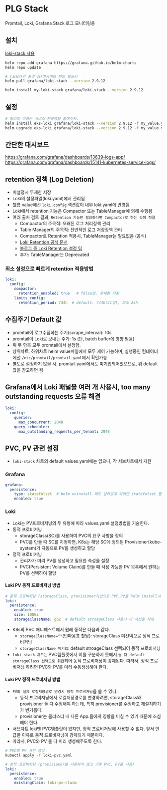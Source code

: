 # PLG Stack

Promtail, Loki, Grafana Stack
로그 모니터링용

## 설치

[loki-stack 사용](https://artifacthub.io/packages/helm/grafana/loki-stack/2.9.12)

```sh
helm repo add grafana https://grafana.github.io/helm-charts
helm repo update

# (오프라인 환경 등)아카이브 파일 필요시
helm pull grafana/loki-stack --version 2.9.12

helm install my-loki-stack grafana/loki-stack --version 2.9.12
```

## 설정

```sh
# 릴리즈 이름은 서비스 분류명을 붙여주자.
helm install eks-loki grafana/loki-stack --version 2.9.12 -f my_value.yaml
helm upgrade eks-loki grafana/loki-stack --version 2.9.12 -f my_value.yaml
```

## 간단한 대시보드

<https://grafana.com/grafana/dashboards/13639-logs-app/>
<https://grafana.com/grafana/dashboards/15141-kubernetes-service-logs/>

## retention 정책 (Log Deletion)

- 미설정시 무제한 저장
- Loki의 설정파일(loki.yaml)에서 관리됨
- 헬름 value에선 `loki.config` 섹션값이 내부 loki.yaml에 반영됨
- Loki에서 retention 기능은 Compactor 또는 TableManager에 의해 수행됨
- 여러 출처 검토 결과, `Retention 기능만 필요하다면 Compactor로 하는 것이 적절`
  - Compactor의 주목적: 오래된 로그 처리정책 관리
  - Table Manager의 주목적: 전반적인 로그 저장정책 관리
  - Compactor로 Retention 적용시, TableManager는 필요없음 (공식)
  - [Loki Retention 공식 문서](https://grafana.com/docs/loki/latest/operations/storage/retention/)
  - [블로그 중 Loki Retention 설정 팁](https://nyyang.tistory.com/167)
  - 추가: TableManager는 Deprecated

### 최소 설정으로 빠르게 retention 적용방법

```yaml
loki:
  config:
    compactor:
      retention_enabled: true   # false면, 무제한 저장
    limits_config:
      retention_period: 744h  # default: 744h(31일), 최소 24h
```

## 수집주기 Default 값

- promtail이 로그수집하는 주기(scrape_interval): 10s
- promtail이 Loki로 보내는 주기: 1s (단, batch buffer에 영향 받음)
- 위 두 항목 모두 promtail에서 설정함.
- 상위차트, 하위차트 helm value파일에서 모두 제어 가능하며, 실행중인 컨테이너에선 `/etc/promtail/promtail.yaml`에서 확인가능
- 별도로 설정하지 않을 시, promtail.yaml에서도 미기입되어있으므로, 위 default 값을 참고하면 됨

## Grafana에서 Loki 패널을 여러 개 사용시, too many outstanding requests 오류 해결

```yaml
loki:
  config:
    querier:
      max_concurrent: 2048
    query_scheduler:
      max_outstanding_requests_per_tenant: 2048
```

## PVC, PV 관련 설정

- `loki-stack` 차트의 default values.yaml에는 없으나, 각 서브차트에서 지원

### Grafana

```yaml
grafana:
  persistence:
    type: statefulset  # helm uninstall 해도 남아있게 하려면 statefulset 필수. default 설정 아님.
    enabled: true
```

### Loki

- Loki는 PV프로비저닝의 두 유형에 따라 values.yaml 설정방법을 기술한다.
- 동적 프로비저닝
  - storageClass(SC)를 사용하여 PVC의 요구 사항을 정의
  - PVC를 만들 때 SC를 지정하면, K8s는 해당 SC에 정의된 Provisioner(kube-system)가 자동으로 PV를 생성하고 할당
- 정적 프로비저닝
  - 관리자가 미리 PV를 생성하고 필요한 속성을 설정
  - PVC(Persistent Volume Claim)를 만들 때 사용 가능한 PV 목록에서 원하는 PV를 선택하여 할당

#### Loki PV 동적 프로비저닝 방법

```yaml
# 동적 프로비저닝 (storageClass, provisioner기반으로 PVC,PV를 helm install시 자동생성)
loki:
  persistence:
    enabled: true
    size: 100Gi
    storageClassName: gp2  # default stroageClass 사용시 이 섹션을 삭제
```

- K8s의 PVC 매니페스트에서 원래 동작은 다음과 같다.
  - `storageClassName=""`(빈따옴표 할당): storageClass 미선택으로 정적 프로비저닝
  - `storageClassName 미기입`: default stroageClass 선택되어 동적 프로비저닝
- `loki-stack 차트는` PVC템플릿에서 이를 구분하지 못해서 `둘 다 default storageClass 선택으로 취급`되어 동적 프로비저닝이 강제된다. 따라서, 정적 프로비저닝 하려면 PVC와 PV를 미리 수동생성해야 한다.

#### Loki PV 정적 프로비저닝 방법

- `PV의 실제 로컬저장경로 변경시 정적 프로비저닝`을 쓸 수 있다.
  - 동적 프로비저닝에서 로컬저장경로를 변경하려면, storageClass와 provisioner 둘 다 수정해야 하는데, 특히 provisioner를 수정하고 재설치하기가 번거롭다.
  - provisioner는 클러스터 내 다른 App.들에게 영향을 미칠 수 있기 때문에 조심해야 한다.
- 서브차트 loki엔 PVC템플릿이 있지만, 정적 프로비저닝에 사용할 수 없다. 앞서 언급한 이유로 동적 프로비저닝이 강제되기 때문이다.
- 따라서, PVC와 PV 둘 다 미리 생성해주도록 한다.

```sh
# PVC와 PV 사전 생성
kubectl apply -f loki-pvc.yaml
```

```yaml
# 정적 프로비저닝 (provisioner를 사용하지 않고 기존 PVC, PV를 사용)
loki:
  persistence:
    enabled: true
    existingClaim: loki-pv-claim
```
